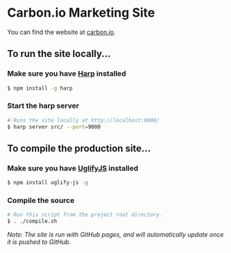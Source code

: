 
# Carbon.io Marketing Site
You can find the website at [carbon.io](https://carbon.io/).

## To run the site locally...
### Make sure you have [Harp](http://http://harpjs.com/) installed
```bash
$ npm install -g harp
```

### Start the harp server
``` bash
# Runs the site locally at http://localhost:9000/
$ harp server src/ --port=9000
```

## To compile the production site...
### Make sure you have [UglifyJS](http://lisperator.net/uglifyjs/) installed
```bash
$ npm install uglify-js -g
```

### Compile the source
```bash
# Run this script from the project root directory.
$ . ./compile.sh
```

*Note: The site is run with GitHub pages, and will automatically update once it is pushed to GitHub.*
